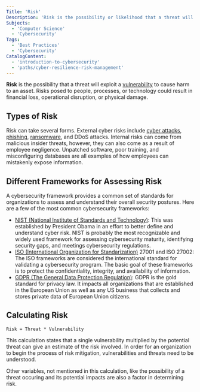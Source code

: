 ```yaml
---
Title: 'Risk'
Description: 'Risk is the possibility or likelihood that a threat will exploit a vulnerability to cause harm to an asset.'
Subjects:
  - 'Computer Science'
  - 'Cybersecurity'
Tags:
  - 'Best Practices'
  - 'Cybersecurity'
CatalogContent:
  - 'introduction-to-cybersecurity'
  - 'paths/cyber-resilience-risk-management'
---
```


**Risk** is the possibility that a threat will exploit a [vulnerability](https://www.codecademy.com/resources/docs/cybersecurity/vulnerability) to cause harm to an asset. Risks posed to people, processes, or technology could result in financial loss, operational disruption, or physical damage.

## Types of Risk

Risk can take several forms. External cyber risks include [cyber attacks](https://www.codecademy.com/resources/docs/cybersecurity/cyber-attack), [phishing](https://www.codecademy.com/resources/docs/cybersecurity/phishing), [ransomware](https://www.codecademy.com/resources/docs/cybersecurity/malware/ransomware), and DDoS attacks. Internal risks can come from malicious insider threats, however, they can also come as a result of employee negligence. Unpatched software, poor training, and misconfiguring databases are all examples of how employees can mistakenly expose information.

## Different Frameworks for Assessing Risk

A cybersecurity framework provides a common set of standards for organizations to assess and understand their overall security postures. Here are a few of the most common cybersecurity frameworks:

- [NIST (National Institute of Standards and Technology)](https://www.nist.gov/): This was established by President Obama in an effort to better define and understand cyber risk. NIST is probably the most recognizable and widely used framework for assessing cybersecurity maturity, identifying security gaps, and meetings cybersecurity regulations.
- [ISO (International Organization for Standarization)](https://www.iso.org/home.html) 27001 and ISO 27002: The ISO frameworks are considered the international standard for validating a cybersecurity program. The basic goal of these frameworks is to protect the confidentiality, integrity, and availability of information.
- [GDPR (The General Data Protection Regulation)](https://gdpr-info.eu/): GDPR is the gold standard for privacy law. It impacts all organizations that are established in the European Union as well as any US business that collects and stores private data of European Union citizens.

## Calculating Risk

`Risk = Threat * Vulnerability`

This calculation states that a single vulnerability multiplied by the potential threat can give an estimate of the risk involved. In order for an organization to begin the process of risk mitigation, vulnerabilities and threats need to be understood.

Other variables, not mentioned in this calculation, like the possibility of a threat occuring and its potential impacts are also a factor in determining risk.
